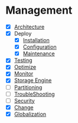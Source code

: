 # Management

- [x] [Architecture](#architecture)
- [x] Deploy
  - [x] [Installation](installation/Installation.md)
  - [x] [Configuration](configuration/Configuration.md)
  - [x] [Maintenance](maintenance/Maintenance.md)
- [x] [Testing](testing/Testing.md)
- [x] [Optimize](optimize/Optimize.md)
- [x] [Monitor](monitor/Monitor.md)
- [x] [Storage Engine](storageEngine/StorageEngines.md)
- [ ] [Partitioning](partitioning/Partitioning.md)
- [ ] [TroubleShooting](troubleShooting/TroubleShooting.md)
- [ ] [Security](security/Security.md)
- [x] [Change](change/Change.md)
- [x] [Globalization](globalization/Globalization.md)